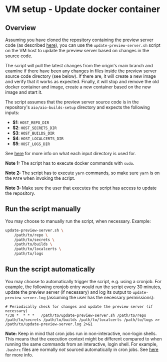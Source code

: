 # VM setup - Update docker container


## Overview
Assuming you have cloned the repository containing the preview server code (as described
[here](vm-setup--create-docker-image.md)), you can use the `update-preview-server.sh` script on the
VM host to update the preview server based on changes in the source code.

The script will pull the latest changes from the origin's main branch and examine if there have
been any changes in files inside the preview server source code directory (see below). If there are,
it will create a new image and verify that it works as expected. Finally, it will stop and remove
the old docker container and image, create a new container based on the new image and start it.

The script assumes that the preview server source code is in the repository's
`aio/aio-builds-setup` directory and expects the following inputs:

- **$1**: `HOST_REPO_DIR`
- **$2**: `HOST_SECRETS_DIR`
- **$3**: `HOST_BUILDS_DIR`
- **$4**: `HOST_LOCALCERTS_DIR`
- **$5**: `HOST_LOGS_DIR`

See [here](vm-setup--create-host-dirs-and-files.md) for more info on what each input directory is
used for.

**Note 1:** The script has to execute docker commands with `sudo`.

**Note 2:**
The script has to execute `yarn` commands, so make sure `yarn` is on the `PATH` when invoking the
script.

**Note 3:** Make sure the user that executes the script has access to update the repository.


## Run the script manually
You may choose to manually run the script, when necessary. Example:

```sh
update-preview-server.sh \
    /path/to/repo \
    /path/to/secrets \
    /path/to/builds \
    /path/to/localcerts \
    /path/to/logs
```


## Run the script automatically
You may choose to automatically trigger the script, e.g. using a cronjob. For example, the following
cronjob entry would run the script every 30 minutes, update the preview server (if necessary) and
log its output to `update-preview-server.log` (assuming the user has the necessary permissions):

```
# Periodically check for changes and update the preview server (if necessary)
*/30 *  * * *   /path/to/update-preview-server.sh /path/to/repo /path/to/secrets /path/to/builds /path/to/localcerts /path/to/logs >> /path/to/update-preview-server.log 2>&1
```

**Note:**
Keep in mind that cron jobs run in non-interactive, non-login shells. This means that the execution
context might be different compared to when running the same commands from an interactive, login
shell. For example, `.bashrc` files are normally _not_ sourced automatically in cron jobs. See
[here](https://www.gnu.org/software/bash/manual/html_node/Bash-Startup-Files.html) for more info.

